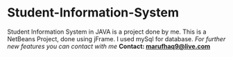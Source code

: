 # Student-Information-System
Student Information System in JAVA is a project done by me.
This is a NetBeans Project, done using jFrame.
I used mySql for database.
<i>For further new features you can contact with me</i>
<b>Contact: marufhaq9@live.com</b>
